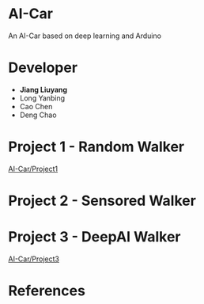 # AI-Car
An AI-Car based on deep learning and Arduino
# Developer
- <strong>Jiang Liuyang</strong>  
- Long Yanbing  
- Cao Chen  
- Deng Chao
# Project 1 - Random Walker

[AI-Car/Project1](https://github.com/jaingmengmeng/AI-Car/tree/master/Project1)

# Project 2 - Sensored Walker

# Project 3 - DeepAI Walker
[AI-Car/Project3](https://github.com/jaingmengmeng/AI-Car/tree/master/Project3)

# References
